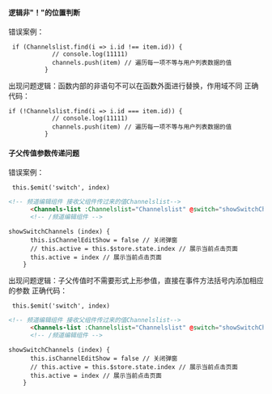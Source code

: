 #### 逻辑非"！"的位置判断
错误案例：

``` JS
 if (Channelslist.find(i => i.id !== item.id)) {  
            // console.log(11111)
            channels.push(item) // 遍历每一项不等与用户列表数据的值
          }
```


出现问题逻辑：函数内部的非语句不可以在函数外面进行替换，作用域不同
正确代码：

``` JS
if (!Channelslist.find(i => i.id === item.id)) {  
            // console.log(11111)
            channels.push(item) // 遍历每一项不等与用户列表数据的值
          }
```


#### 子父传值参数传递问题
错误案例：
``` JS
 this.$emit('switch', index)
```
``` HTML
<!-- 频道编辑组件 接收父组件传过来的值Channelslist-->
      <Channels-list :Channelslist="Channelslist" @switch="showSwitchChannels(params)"></Channels-list>
      <!-- /频道编辑组件 --> 
```
``` JS
showSwitchChannels (index) {
      this.isChannelEditShow = false // 关闭弹窗
      // this.active = this.$store.state.index // 展示当前点击页面
      this.active = index // 展示当前点击页面
    }
```
出现问题逻辑：子父传值时不需要形式上形参值，直接在事件方法括号内添加相应的参数
正确代码：

``` JS
 this.$emit('switch', index)
```
``` HTML
<!-- 频道编辑组件 接收父组件传过来的值Channelslist-->
      <Channels-list :Channelslist="Channelslist" @switch="showSwitchChannels"></Channels-list>
      <!-- /频道编辑组件 --> 
```
``` JS
showSwitchChannels (index) {
      this.isChannelEditShow = false // 关闭弹窗
      // this.active = this.$store.state.index // 展示当前点击页面
      this.active = index // 展示当前点击页面
    }
```